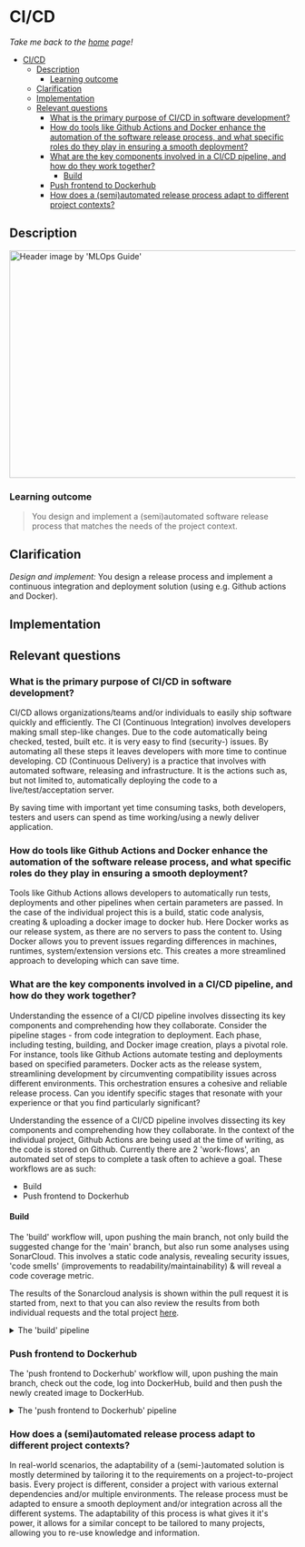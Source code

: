 # CI/CD

_Take me back to the [home](../README.md#learning-outcomes) page!_

- [CI/CD](#cicd)
  - [Description](#description)
    - [Learning outcome](#learning-outcome)
  - [Clarification](#clarification)
  - [Implementation](#implementation)
  - [Relevant questions](#relevant-questions)
    - [What is the primary purpose of CI/CD in software development?](#what-is-the-primary-purpose-of-cicd-in-software-development)
    - [How do tools like Github Actions and Docker enhance the automation of the software release process, and what specific roles do they play in ensuring a smooth deployment?](#how-do-tools-like-github-actions-and-docker-enhance-the-automation-of-the-software-release-process-and-what-specific-roles-do-they-play-in-ensuring-a-smooth-deployment)
    - [What are the key components involved in a CI/CD pipeline, and how do they work together?](#what-are-the-key-components-involved-in-a-cicd-pipeline-and-how-do-they-work-together)
      - [Build](#build)
    - [Push frontend to Dockerhub](#push-frontend-to-dockerhub)
    - [How does a (semi)automated release process adapt to different project contexts?](#how-does-a-semiautomated-release-process-adapt-to-different-project-contexts)

## Description

<img src=https://mlops-guide.github.io/MLOps/CICDML/ci-cd.png alt="Header image by 'MLOps Guide'" width=750 height=400>

### Learning outcome

> You design and implement a (semi)automated software release process that matches the needs of the project context.

## Clarification

_Design and implement:_ You design a release process and implement a continuous integration and deployment solution (using e.g. Github actions and Docker).

## Implementation

## Relevant questions

### What is the primary purpose of CI/CD in software development?

CI/CD allows organizations/teams and/or individuals to easily ship software quickly and efficiently. The CI (Continuous Integration) involves developers making small step-like changes. Due to the code automatically being checked, tested, built etc. it is very easy to find (security-) issues. By automating all these steps it leaves developers with more time to continue developing. CD (Continuous Delivery) is a practice that involves with automated software, releasing and infrastructure. It is the actions such as, but not limited to, automatically deploying the code to a live/test/acceptation server.

By saving time with important yet time consuming tasks, both developers, testers and users can spend as time working/using a newly deliver application.

### How do tools like Github Actions and Docker enhance the automation of the software release process, and what specific roles do they play in ensuring a smooth deployment?

Tools like Github Actions allows developers to automatically run tests, deployments and other pipelines when certain parameters are passed. In the case of the individual project this is a build, static code analysis, creating & uploading a docker image to docker hub. Here Docker works as our release system, as there are no servers to pass the content to. Using Docker allows you to prevent issues regarding differences in machines, runtimes, system/extension versions etc. This creates a more streamlined approach to developing which can save time.

### What are the key components involved in a CI/CD pipeline, and how do they work together?

Understanding the essence of a CI/CD pipeline involves dissecting its key components and comprehending how they collaborate. Consider the pipeline stages - from code integration to deployment. Each phase, including testing, building, and Docker image creation, plays a pivotal role. For instance, tools like Github Actions automate testing and deployments based on specified parameters. Docker acts as the release system, streamlining development by circumventing compatibility issues across different environments. This orchestration ensures a cohesive and reliable release process. Can you identify specific stages that resonate with your experience or that you find particularly significant?

Understanding the essence of a CI/CD pipeline involves dissecting its key components and comprehending how they collaborate. In the context of the individual project, Github Actions are being used at the time of writing, as the code is stored on Github. Currently there are 2 'work-flows', an automated set of steps to complete a task often to achieve a goal. These workflows are as such:

- Build
- Push frontend to Dockerhub

#### Build

The 'build' workflow will, upon pushing the main branch, not only build the suggested change for the 'main' branch, but also run some analyses using SonarCloud. This involves a static code analysis, revealing security issues, 'code smells' (improvements to readability/maintainability) & will reveal a code coverage metric.

The results of the Sonarcloud analysis is shown within the pull request it is started from, next to that you can also review the results from both individual requests and the total project [here](https://sonarcloud.io/organizations/s3-software-ip/projects).

<details>
<summary> The 'build' pipeline</summary>
<br>

```yaml
name: Build
on:
  push:
    branches:
      - main
  pull_request:
    types: [opened, synchronize, reopened]
jobs:
  sonarcloud:
    name: SonarCloud
    runs-on: ubuntu-latest
    steps:
      - uses: actions/checkout@v3
        with:
          fetch-depth: 0 # Shallow clones should be disabled for a better relevancy of analysis
      - name: SonarCloud Scan
        uses: SonarSource/sonarcloud-github-action@master
        env:
          GITHUB_TOKEN: ${{ secrets.GITHUB_TOKEN }} # Needed to get PR information, if any
          SONAR_TOKEN: ${{ secrets.SONAR_TOKEN }}
```

</details>

### Push frontend to Dockerhub

The 'push frontend to Dockerhub' workflow will, upon pushing the main branch, check out the code, log into DockerHub, build and then push the newly created image to DockerHub.

<details>
<summary>The 'push frontend to Dockerhub' pipeline</summary>
<br>

```yaml
name: Push Frontend to Dockerhub

on:
  push:
    branches: ["main"]

jobs:
  push_frontend:
    runs-on: ubuntu-latest
    steps:
      - name: Checkout code
        uses: actions/checkout@v4

      - name: Log in to Docker Hub
        uses: docker/login-action@v3
        with:
          username: ${{ secrets.DOCKER_USERNAME }}
          password: ${{ secrets.DOCKER_PASSWORD }}

      - name: Extract metadata (tags, labels) for Docker
        id: meta_frontend
        uses: docker/metadata-action@v5
        with:
          images: theartcher/spottedcharts-frontend

      - name: Build and push Docker image for frontend
        uses: docker/build-push-action@v5
        with:
          context: .
          file: ./frontend/Dockerfile
          push: true
          tags: ${{ steps.meta_frontend.outputs.tags }}
          labels: ${{ steps.meta_frontend.outputs.labels }}""
```

</details>

### How does a (semi)automated release process adapt to different project contexts?

In real-world scenarios, the adaptability of a (semi-)automated solution is mostly determined by tailoring it to the requirements on a project-to-project basis. Every project is different, consider a project with various external dependencies and/or multiple environments. The release process must be adapted to ensure a smooth deployment and/or integration across all the different systems. The adaptability of this process is what gives it it's power, it allows for a similar concept to be tailored to many projects, allowing you to re-use knowledge and information.
